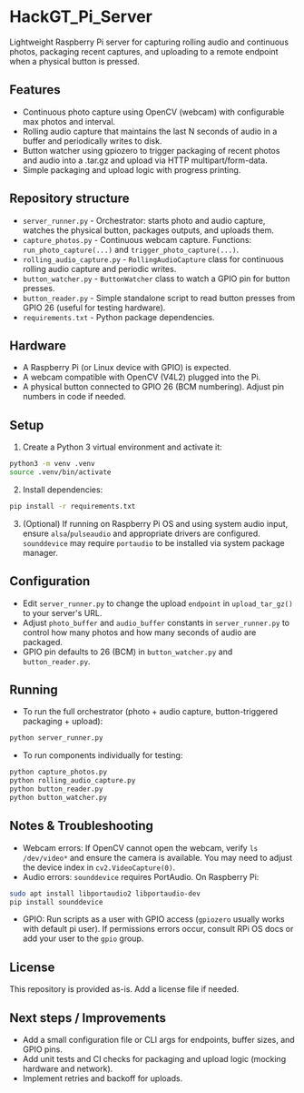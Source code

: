 # HackGT_Pi_Server

Lightweight Raspberry Pi server for capturing rolling audio and continuous photos, packaging recent captures, and uploading to a remote endpoint when a physical button is pressed.

## Features

- Continuous photo capture using OpenCV (webcam) with configurable max photos and interval.
- Rolling audio capture that maintains the last N seconds of audio in a buffer and periodically writes to disk.
- Button watcher using gpiozero to trigger packaging of recent photos and audio into a .tar.gz and upload via HTTP multipart/form-data.
- Simple packaging and upload logic with progress printing.

## Repository structure

- `server_runner.py` - Orchestrator: starts photo and audio capture, watches the physical button, packages outputs, and uploads them.
- `capture_photos.py` - Continuous webcam capture. Functions: `run_photo_capture(...)` and `trigger_photo_capture(...)`.
- `rolling_audio_capture.py` - `RollingAudioCapture` class for continuous rolling audio capture and periodic writes.
- `button_watcher.py` - `ButtonWatcher` class to watch a GPIO pin for button presses.
- `button_reader.py` - Simple standalone script to read button presses from GPIO 26 (useful for testing hardware).
- `requirements.txt` - Python package dependencies.

## Hardware

- A Raspberry Pi (or Linux device with GPIO) is expected.
- A webcam compatible with OpenCV (V4L2) plugged into the Pi.
- A physical button connected to GPIO 26 (BCM numbering). Adjust pin numbers in code if needed.

## Setup

1. Create a Python 3 virtual environment and activate it:

```bash
python3 -m venv .venv
source .venv/bin/activate
```

2. Install dependencies:

```bash
pip install -r requirements.txt
```

3. (Optional) If running on Raspberry Pi OS and using system audio input, ensure `alsa`/`pulseaudio` and appropriate drivers are configured. `sounddevice` may require `portaudio` to be installed via system package manager.

## Configuration

- Edit `server_runner.py` to change the upload `endpoint` in `upload_tar_gz()` to your server's URL.
- Adjust `photo_buffer` and `audio_buffer` constants in `server_runner.py` to control how many photos and how many seconds of audio are packaged.
- GPIO pin defaults to 26 (BCM) in `button_watcher.py` and `button_reader.py`.

## Running

- To run the full orchestrator (photo + audio capture, button-triggered packaging + upload):

```bash
python server_runner.py
```

- To run components individually for testing:

```bash
python capture_photos.py
python rolling_audio_capture.py
python button_reader.py
python button_watcher.py
```

## Notes & Troubleshooting

- Webcam errors: If OpenCV cannot open the webcam, verify `ls /dev/video*` and ensure the camera is available. You may need to adjust the device index in `cv2.VideoCapture(0)`.
- Audio errors: `sounddevice` requires PortAudio. On Raspberry Pi:

```bash
sudo apt install libportaudio2 libportaudio-dev
pip install sounddevice
```

- GPIO: Run scripts as a user with GPIO access (`gpiozero` usually works with default pi user). If permissions errors occur, consult RPi OS docs or add your user to the `gpio` group.

## License

This repository is provided as-is. Add a license file if needed.

## Next steps / Improvements

- Add a small configuration file or CLI args for endpoints, buffer sizes, and GPIO pins.
- Add unit tests and CI checks for packaging and upload logic (mocking hardware and network).
- Implement retries and backoff for uploads.
